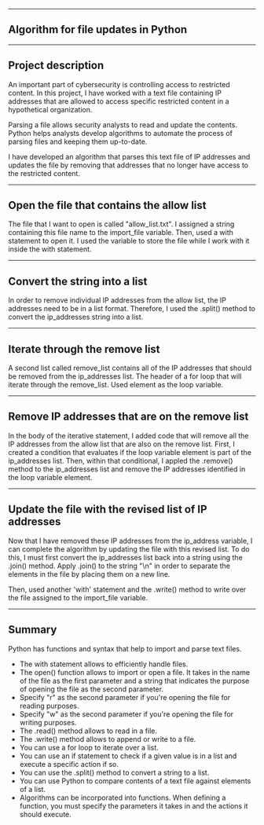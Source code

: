 --------------------------------------------------------------------------------------------------------------------------
**Algorithm for file updates in Python**
--------------------------------------------------------------------------------------------------------------------------

--------------------------------------------------------------------------------------------------------------------------
Project description
--------------------------------------------------------------------------------------------------------------------------
An important part of cybersecurity is controlling access to restricted content. In this project, I have worked with a text file containing IP addresses that are allowed to access specific restricted content in a hypothetical organization.

Parsing a file allows security analysts to read and update the contents. Python helps analysts develop algorithms to automate the process of parsing files and keeping them up-to-date.

I have developed an algorithm that parses this text file of IP addresses and updates the file by removing that addresses that no longer have access to the restricted content.

--------------------------------------------------------------------------------------------------------------------------
Open the file that contains the allow list
--------------------------------------------------------------------------------------------------------------------------
The file that I want to open is called "allow_list.txt". I assigned a string containing this file name to the import_file variable. Then, used a with statement to open it. I used the variable to store the file while I work with it inside the with statement.


--------------------------------------------------------------------------------------------------------------------------
Convert the string into a list
--------------------------------------------------------------------------------------------------------------------------
In order to remove individual IP addresses from the allow list, the IP addresses need to be in a list format. Therefore, I used the .split() method to convert the ip_addresses string into a list.

--------------------------------------------------------------------------------------------------------------------------
Iterate through the remove list
--------------------------------------------------------------------------------------------------------------------------
A second list called remove_list contains all of the IP addresses that should be removed from the ip_addresses list. The header of a for loop that will iterate through the remove_list. Used element as the loop variable.

--------------------------------------------------------------------------------------------------------------------------
Remove IP addresses that are on the remove list
--------------------------------------------------------------------------------------------------------------------------
In the body of the iterative statement, I added code that will remove all the IP addresses from the allow list that are also on the remove list. First, I created a condition that evaluates if the loop variable element is part of the ip_addresses list. Then, within that conditional, I appled the .remove() method to the ip_addresses list and remove the IP addresses identified in the loop variable element. 

--------------------------------------------------------------------------------------------------------------------------
Update the file with the revised list of IP addresses
--------------------------------------------------------------------------------------------------------------------------
Now that I have removed these IP addresses from the ip_address variable, I can complete the algorithm by updating the file with this revised list. To do this, I must first convert the ip_addresses list back into a string using the .join() method. Apply .join() to the string "\n" in order to separate the elements in the file by placing them on a new line.

Then, used another 'with' statement and the .write() method to write over the file assigned to the import_file variable.

--------------------------------------------------------------------------------------------------------------------------
Summary
--------------------------------------------------------------------------------------------------------------------------

Python has functions and syntax that help to import and parse text files.
- The with statement allows to efficiently handle files.
- The open() function allows to import or open a file. It takes in the name of the file as the first parameter and a string that indicates the purpose of opening the file as the second parameter.
- Specify "r" as the second parameter if you're opening the file for reading purposes.
- Specify "w" as the second parameter if you're opening the file for writing purposes.
- The .read() method allows to read in a file.
- The .write() method allows to append or write to a file.
- You can use a for loop to iterate over a list.
- You can use an if statement to check if a given value is in a list and execute a specific action if so.
- You can use the .split() method to convert a string to a list.
- You can use Python to compare contents of a text file against elements of a list.
- Algorithms can be incorporated into functions. When defining a function, you must specify the parameters it takes in and the actions it should execute.

